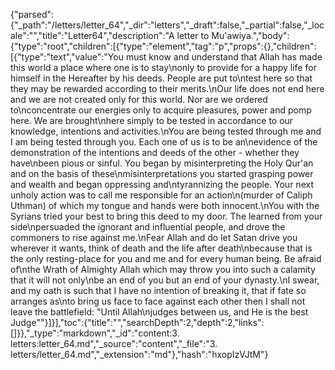 {"parsed":{"_path":"/letters/letter_64","_dir":"letters","_draft":false,"_partial":false,"_locale":"","title":"Letter64","description":"A letter to Mu'awiya.","body":{"type":"root","children":[{"type":"element","tag":"p","props":{},"children":[{"type":"text","value":"You must know and understand that Allah has made this world a place where one is to stay\nonly to provide for a happy life for himself in the Hereafter by his deeds. People are put to\ntest here so that they may be rewarded according to their merits.\nOur life does not end here and we are not created only for this world. Nor are we ordered to\nconcentrate our energies only to acquire pleasures, power and pomp here. We are brought\nhere simply to be tested in accordance to our knowledge, intentions and activities.\nYou are being tested through me and I am being tested through you. Each one of us is to be an\nevidence of the demonstration of the intentions and deeds of the other - whether they have\nbeen pious or sinful. You began by misinterpreting the Holy Qur'an and on the basis of these\nmisinterpretations you started grasping power and wealth and began oppressing and\ntyrannizing the people. Your next unholy action was to call me responsible for an action\n(murder of Caliph Uthman) of which my tongue and hands were both innocent.\nYou with the Syrians tried your best to bring this deed to my door. The learned from your side\npersuaded the ignorant and influential people, and drove the commoners to rise against me.\nFear Allah and do let Satan drive you wherever it wants, think of death and the life after death\nbecause that is the only resting-place for you and me and for every human being. Be afraid of\nthe Wrath of Almighty Allah which may throw you into such a calamity that it will not only\nbe an end of you but an end of your dynasty.\nI swear, and my oath is such that I have no intention of breaking it, that if fate so arranges as\nto bring us face to face against each other then I shall not leave the battlefield: \"Until Allah\njudges between us, and He is the best Judge\""}]}],"toc":{"title":"","searchDepth":2,"depth":2,"links":[]}},"_type":"markdown","_id":"content:3. letters:letter_64.md","_source":"content","_file":"3. letters/letter_64.md","_extension":"md"},"hash":"hxopIzVJtM"}